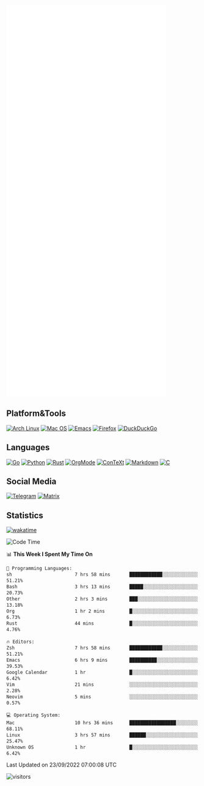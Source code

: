 ![Metrics](https://github.com/SteamedFish/SteamedFish/blob/master/github-metrics.svg)

## Platform&Tools

[![Arch Linux](https://img.shields.io/badge/ArchLinux-1793D1?logo=arch-linux&logoColor=fff&style=flat-square)](https://archlinux.org/)
[![Mac OS](https://img.shields.io/badge/MacOS-000000?style=flat-square&logo=macos&logoColor=F0F0F0)](https://www.apple.com/macos/)
[![Emacs](https://img.shields.io/badge/Emacs-%237F5AB6.svg?&style=flat-square&logo=gnu-emacs&logoColor=white)](https://www.gnu.org/software/emacs/)
[![Firefox](https://img.shields.io/badge/Firefox-FF7139?style=flat-square&logo=Firefox-Browser&logoColor=white)](https://firefox.com/)
[![DuckDuckGo](https://img.shields.io/badge/DuckDuckGo-DE5833?style=flat-square&logo=DuckDuckGo&logoColor=white)](https://duckduckgo.com/)

## Languages

[![Go](https://img.shields.io/badge/Golang-%2300ADD8.svg?style=flat-square&logo=go&logoColor=white)](https://golang.org/)
[![Python](https://img.shields.io/badge/Python-3670A0?style=flat-square&logo=python&logoColor=ffdd54)](https://www.python.org/)
[![Rust](https://img.shields.io/badge/Rust-%23000000.svg?style=flat-square&logo=rust&logoColor=white)](https://www.rust-lang.org/)
[![OrgMode](https://img.shields.io/badge/OrgMode-%23000000.svg?style=flat-square&logo=org&logoColor=white)](https://orgmode.org/)
[![ConTeXt](https://img.shields.io/badge/ConTeXt-%23008080.svg?style=flat-square&logo=latex&logoColor=white)](https://contextgarden.net/)
[![Markdown](https://img.shields.io/badge/MarkDown-%23000000.svg?style=flat-square&logo=markdown&logoColor=white)](https://daringfireball.net/projects/markdown/)
[![C](https://img.shields.io/badge/C-%2300599C.svg?style=flat-square&logo=c&logoColor=white)](https://www.iso.org/standard/74528.html)

## Social Media
[![Telegram](https://img.shields.io/badge/SteamedFish-2CA5E0?style=social&logo=telegram&logoColor=white)](https://t.me/SteamedFish)
[![Matrix](https://img.shields.io/badge/SteamedFish-2CA5E0?style=social&logo=matrix&logoColor=black)](https://matrix.to/#/@i:steamedfish.org)

## Statistics
[![wakatime](https://wakatime.com/badge/user/168280d6-fcf2-4b4f-ad3a-dc4612f35b38.svg)](https://wakatime.com/@168280d6-fcf2-4b4f-ad3a-dc4612f35b38)

<!--START_SECTION:waka-->
![Code Time](http://img.shields.io/badge/Code%20Time-2%2C023%20hrs%2010%20mins-blue)

📊 **This Week I Spent My Time On** 

```text
💬 Programming Languages: 
sh                       7 hrs 58 mins       ████████████░░░░░░░░░░░░░   51.21% 
Bash                     3 hrs 13 mins       █████░░░░░░░░░░░░░░░░░░░░   20.73% 
Other                    2 hrs 3 mins        ███░░░░░░░░░░░░░░░░░░░░░░   13.18% 
Org                      1 hr 2 mins         █░░░░░░░░░░░░░░░░░░░░░░░░   6.73% 
Rust                     44 mins             █░░░░░░░░░░░░░░░░░░░░░░░░   4.76%

🔥 Editors: 
Zsh                      7 hrs 58 mins       ████████████░░░░░░░░░░░░░   51.21% 
Emacs                    6 hrs 9 mins        ██████████░░░░░░░░░░░░░░░   39.53% 
Google Calendar          1 hr                █░░░░░░░░░░░░░░░░░░░░░░░░   6.42% 
Vim                      21 mins             ░░░░░░░░░░░░░░░░░░░░░░░░░   2.28% 
Neovim                   5 mins              ░░░░░░░░░░░░░░░░░░░░░░░░░   0.57%

💻 Operating System: 
Mac                      10 hrs 36 mins      █████████████████░░░░░░░░   68.11% 
Linux                    3 hrs 57 mins       ██████░░░░░░░░░░░░░░░░░░░   25.47% 
Unknown OS               1 hr                █░░░░░░░░░░░░░░░░░░░░░░░░   6.42%

```


 Last Updated on 23/09/2022 07:00:08 UTC
<!--END_SECTION:waka-->

![visitors](https://visitor-badge.laobi.icu/badge?page_id=SteamedFish.SteamedFish)
